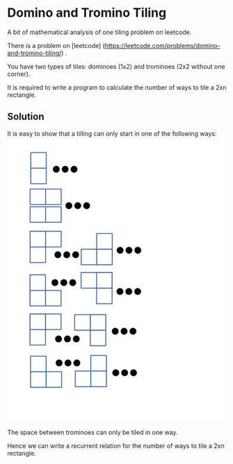 # Domino and Tromino Tiling
A bit of mathematical analysis of one tiling problem on leetcode. 

There is  a problem on [leetcode] (https://leetcode.com/problems/domino-and-tromino-tiling/) .

You have two types of tiles: dominoes (1x2) and trominoes (2x2 without one corner). 

It is required to write a program to calculate the number of ways to tile a 2xn rectangle. 

## Solution
It is easy to show that a tilling can only start in one of the following ways:
![](tiling.svg)

The space between trominoes can only be tiled in one way.

Hence we can write a recurrent relation for the number of ways to tile a 2xn rectangle.


